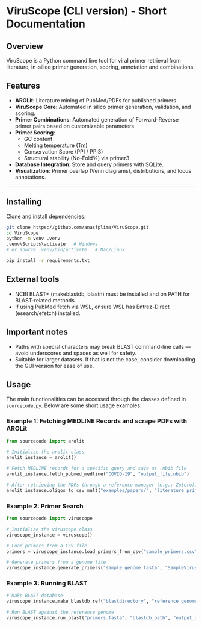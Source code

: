 # ViruScope (CLI version) - Short Documentation

## Overview
ViruScope is a Python command line tool for viral primer retrieval from literature, in-silico primer generation, scoring, annotation and combinations.

## Features

- **AROLit**: Literature mining of PubMed/PDFs for published primers.  
- **ViruScope Core**: Automated in silico primer generation, validation, and scoring.
- **Primer Combinations**: Automated generation of Forward-Reverse primer pairs based on customizable parameters
- **Primer Scoring**:  
  - GC content  
  - Melting temperature (Tm)  
  - Conservation Score (PPI / PPI3)  
  - Structural stability (No-Fold%) via primer3  
- **Database Integration**: Store and query primers with SQLite.  
- **Visualization**: Primer overlap (Venn diagrams), distributions, and locus annotations.  

---

## Installing
Clone and install dependencies:

```bash
git clone https://github.com/anasfplima/ViruScope.git
cd ViruScope
python -m venv .venv
.venv\Scripts\activate   # Windows
# or source .venv/bin/activate   # Mac/Linux

pip install -r requirements.txt
```

## External tools
- NCBI BLAST+ (makeblastdb, blastn) must be installed and on PATH for BLAST-related methods.
- If using PubMed fetch via WSL, ensure WSL has Entrez-Direct (esearch/efetch) installed.

## Important notes
- Paths with special characters may break BLAST command-line calls — avoid underscores and spaces as well for safety.
- Suitable for larger datasets. If that is not the case, consider downloading the GUI version for ease of use.

## Usage

The main functionalities can be accessed through the classes defined in `sourcecode.py`. Below are some short usage examples:

### Example 1: Fetching MEDLINE Records and scrape PDFs with AROLit

```python
from sourcecode import arolit

# Initialize the arolit class
arolit_instance = arolit()

# Fetch MEDLINE records for a specific query and save as .nbib file
arolit_instance.fetch_pubmed_medline("COVID-19", "output_file.nbib")

# After retrieving the PDFs through a reference manager (e.g.: Zotero), scrape articles for oligonucleotide data
arolit_instance.oligos_to_csv_mult("examples/papers/", "literature_primers.csv")
```

### Example 2: Primer Search

```python
from sourcecode import viruscope

# Initialize the viruscope class
viruscope_instance = viruscope()

# Load primers from a CSV file
primers = viruscope_instance.load_primers_from_csv("sample_primers.csv")

# Generate primers from a genome file
viruscope_instance.generate_primers("sample_genome.fasta", "SampleVirus", "output_directory", "primers.fasta", 18, 25)
```

### Example 3: Running BLAST

```python
# Make BLAST database
viruscope_instance.make_blastdb_ref("blastdirectory", "reference_genome.fasta")

# Run BLAST against the reference genome
viruscope_instance.run_blast("primers.fasta", "blastdb_path", "output_directory")
```
